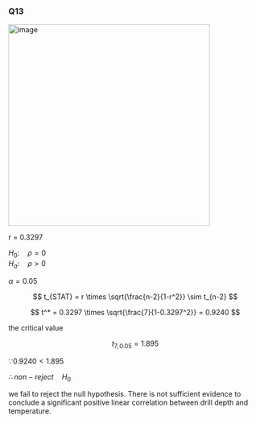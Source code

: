 ### Q13

<img width="400" alt="image" src=https://github.com/user-attachments/assets/139d6076-6903-42d2-9c51-50a40208138f>

r = 0.3297


$H_0: \quad \rho = 0$  
$H_a: \quad \rho > 0$  

$\alpha = 0.05$  


$$
t_{STAT} = r \times \sqrt{\frac{n-2}{1-r^2}} \sim t_{n-2}
$$

$$
t^* = 0.3297 \times \sqrt{\frac{7}{1-0.3297^2}} = 0.9240
$$

the critical value  

$$
t_{7,0.05} = 1.895
$$

$\because 0.9240 < 1.895$  

$\therefore non-reject \quad H_0$  

we fail to reject the null hypothesis.
There is not sufficient evidence to conclude a significant positive linear correlation between drill depth and temperature.


